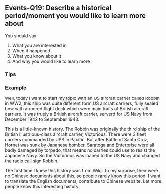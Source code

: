 ## Events-Q19: Describe a historical period/moment you would like to learn more about

You should say:

1. What you are interested in
2. When it happened
3. What you know about it
4. And why you would like to learn more

### Tips

### Example

Well, today I want to start my topic with an US aircraft carrier called Robbin in WW2, this ship was quite different form US aircraft carriers,  fully sealed bow with armored flight deck which were main traits of British aircraft carriers. It was truely a British aircraft carrier, serverd for US Navy from December 1942 to September 1943. 

This is a little-known history. The Robbin was originally the third ship of the British Illustrious-class aircraft carrier, Victorious. There were 3 fleet carriers commanded by USS in Pacific. But after Battle of Santa Cruz, Hornet was sunk by Japanese bomber, Saratoga and Enterprise were all badly damaged by torpedo, that means no carries could use to resist the Japanese Navy. So the Victorious was loaned to the US Navy and changed the radio call sign Robbin.

The first time I knew this history was from Wiki. To my surprise, their were no Chinese documents about this, so people rarely know this period. I want to translate the English documents, contribute to Chinese website. Let more people know this interesting history.

